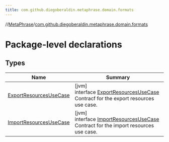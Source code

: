```yaml
---
title: com.github.diegoberaldin.metaphrase.domain.formats
---
```

//[MetaPhrase](../../index.html)/[com.github.diegoberaldin.metaphrase.domain.formats](index.html)



# Package-level declarations



## Types


| Name | Summary |
|---|---|
| [ExportResourcesUseCase](-export-resources-use-case/index.html) | [jvm]<br>interface [ExportResourcesUseCase](-export-resources-use-case/index.html)<br>Contracf for the export resources use case. |
| [ImportResourcesUseCase](-import-resources-use-case/index.html) | [jvm]<br>interface [ImportResourcesUseCase](-import-resources-use-case/index.html)<br>Contract for the import resources use case. |

